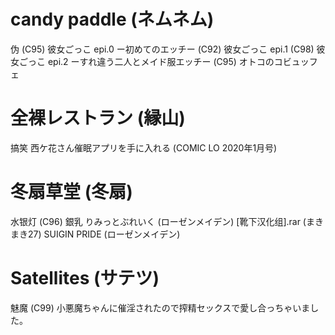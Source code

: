 # candy paddle (ネムネム)
伪
(C95) 彼女ごっこ epi.0 ー初めてのエッチー
(C92) 彼女ごっこ epi.1 
(C98) 彼女ごっこ epi.2 ーすれ違う二人とメイド服エッチー
(C95) オトコのコビュッフェ



# 全裸レストラン (縁山)
搞笑
西ケ花さん催眠アプリを手に入れる (COMIC LO 2020年1月号) 



# 冬扇草堂 (冬扇)
水银灯
(C96) 銀乳 りみっとぶれいく (ローゼンメイデン) [靴下汉化组].rar
(まきまき27) SUIGIN PRIDE (ローゼンメイデン) 





# Satellites (サテツ)
魅魔
(C99) 小悪魔ちゃんに催淫されたので搾精セックスで愛し合っちゃいました。